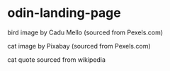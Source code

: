 # odin-landing-page

bird image by Cadu Mello (sourced from Pexels.com)

cat image by Pixabay (sourced from Pexels.com)

cat quote sourced from wikipedia